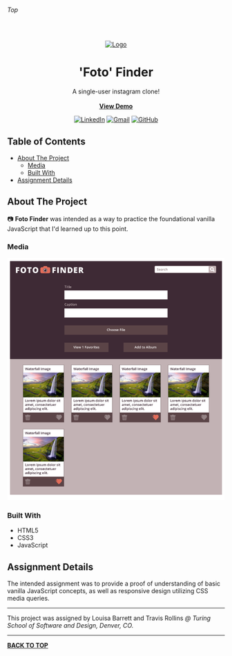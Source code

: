 ###### Top

<br />
<p align="center">
  <a href="https://github.com/JakeAdmire/Static-Composition-2">
    <img src="https://user-images.githubusercontent.com/44077214/71313511-ec345100-23f6-11ea-8111-8bd5f5a0c108.png" alt="Logo" width="150" height="150">
  </a>
  <h1 align="center">'Foto' Finder</h1>
  <p align="center">
    A single-user instagram clone!
    <br />
    <br />
    <b><a href="https://jakeadmire.github.io/Foto-Finder">View Demo</a></b>
  </p>
</p>
<div align="center">

[![LinkedIn][linkedin-shield]][linkedin-url] [![Gmail][gmail-shield]][gmail-url] [![GitHub][github-shield]][github-url]
</div>

## Table of Contents

- [About The Project](#About-The-Project)
  - [Media](#Media)
  - [Built With](#Built-With)
- [Assignment Details](#Assignment-Details)

## About The Project

:camera: **Foto Finder** was intended as a way to practice the foundational vanilla JavaScript that I'd learned up to this point.


### Media

![full page screenshot](https://raw.githubusercontent.com/JakeAdmire/Foto-Finder/master/media/fotofinder-comp1.png)

### Built With

- HTML5
- CSS3 
- JavaScript

## Assignment Details

The intended assignment was to provide a proof of understanding of basic vanilla JavaScript concepts, as well as responsive design utilizing CSS media queries. 

---

This project was assigned by Louisa Barrett and Travis Rollins 
_@ Turing School of Software and Design, Denver, CO._

---

**[BACK TO TOP](#top)**

<!-- URL References  -->
[linkedin-shield]: https://img.shields.io/badge/-LinkedIn-0077b5.svg?style=for-the-badge&logo=linkedin
[linkedin-url]: https://linkedin.com/in/jakeadmire

[gmail-shield]: https://img.shields.io/badge/-Email-red.svg?style=for-the-badge&logo=gmail&logoColor=white
[gmail-url]: https://mailto:jakeadmire1@gmail.com

[github-shield]: https://img.shields.io/badge/dynamic/json?label=Follow&query=length&url=https://api.github.com/users/jakeadmire/followers&style=for-the-badge&logo=github
[github-url]: https://mailto:jakeadmire1@gmail.com
